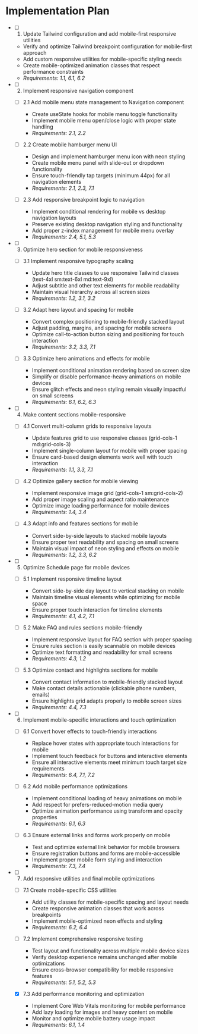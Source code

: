 # Implementation Plan

- [ ] 1. Update Tailwind configuration and add mobile-first responsive utilities
  - Verify and optimize Tailwind breakpoint configuration for mobile-first approach
  - Add custom responsive utilities for mobile-specific styling needs
  - Create mobile-optimized animation classes that respect performance constraints
  - _Requirements: 1.1, 6.1, 6.2_

- [ ] 2. Implement responsive navigation component
  - [ ] 2.1 Add mobile menu state management to Navigation component
    - Create useState hooks for mobile menu toggle functionality
    - Implement mobile menu open/close logic with proper state handling
    - _Requirements: 2.1, 2.2_

  - [ ] 2.2 Create mobile hamburger menu UI
    - Design and implement hamburger menu icon with neon styling
    - Create mobile menu panel with slide-out or dropdown functionality
    - Ensure touch-friendly tap targets (minimum 44px) for all navigation elements
    - _Requirements: 2.1, 2.3, 7.1_

  - [ ] 2.3 Add responsive breakpoint logic to navigation
    - Implement conditional rendering for mobile vs desktop navigation layouts
    - Preserve existing desktop navigation styling and functionality
    - Add proper z-index management for mobile menu overlay
    - _Requirements: 2.4, 5.1, 5.3_

- [ ] 3. Optimize hero section for mobile responsiveness
  - [ ] 3.1 Implement responsive typography scaling
    - Update hero title classes to use responsive Tailwind classes (text-4xl sm:text-6xl md:text-9xl)
    - Adjust subtitle and other text elements for mobile readability
    - Maintain visual hierarchy across all screen sizes
    - _Requirements: 1.2, 3.1, 3.2_

  - [ ] 3.2 Adapt hero layout and spacing for mobile
    - Convert complex positioning to mobile-friendly stacked layout
    - Adjust padding, margins, and spacing for mobile screens
    - Optimize call-to-action button sizing and positioning for touch interaction
    - _Requirements: 3.2, 3.3, 7.1_

  - [ ] 3.3 Optimize hero animations and effects for mobile
    - Implement conditional animation rendering based on screen size
    - Simplify or disable performance-heavy animations on mobile devices
    - Ensure glitch effects and neon styling remain visually impactful on small screens
    - _Requirements: 6.1, 6.2, 6.3_

- [ ] 4. Make content sections mobile-responsive
  - [ ] 4.1 Convert multi-column grids to responsive layouts
    - Update features grid to use responsive classes (grid-cols-1 md:grid-cols-3)
    - Implement single-column layout for mobile with proper spacing
    - Ensure card-based design elements work well with touch interaction
    - _Requirements: 1.1, 3.3, 7.1_

  - [ ] 4.2 Optimize gallery section for mobile viewing
    - Implement responsive image grid (grid-cols-1 sm:grid-cols-2)
    - Add proper image scaling and aspect ratio maintenance
    - Optimize image loading performance for mobile devices
    - _Requirements: 1.4, 3.4_

  - [ ] 4.3 Adapt info and features sections for mobile
    - Convert side-by-side layouts to stacked mobile layouts
    - Ensure proper text readability and spacing on small screens
    - Maintain visual impact of neon styling and effects on mobile
    - _Requirements: 1.2, 3.3, 6.2_

- [ ] 5. Optimize Schedule page for mobile devices
  - [ ] 5.1 Implement responsive timeline layout
    - Convert side-by-side day layout to vertical stacking on mobile
    - Maintain timeline visual elements while optimizing for mobile space
    - Ensure proper touch interaction for timeline elements
    - _Requirements: 4.1, 4.2, 7.1_

  - [ ] 5.2 Make FAQ and rules sections mobile-friendly
    - Implement responsive layout for FAQ section with proper spacing
    - Ensure rules section is easily scannable on mobile devices
    - Optimize text formatting and readability for small screens
    - _Requirements: 4.3, 1.2_

  - [ ] 5.3 Optimize contact and highlights sections for mobile
    - Convert contact information to mobile-friendly stacked layout
    - Make contact details actionable (clickable phone numbers, emails)
    - Ensure highlights grid adapts properly to mobile screen sizes
    - _Requirements: 4.4, 7.3_

- [ ] 6. Implement mobile-specific interactions and touch optimization
  - [ ] 6.1 Convert hover effects to touch-friendly interactions
    - Replace hover states with appropriate touch interactions for mobile
    - Implement touch feedback for buttons and interactive elements
    - Ensure all interactive elements meet minimum touch target size requirements
    - _Requirements: 6.4, 7.1, 7.2_

  - [ ] 6.2 Add mobile performance optimizations
    - Implement conditional loading of heavy animations on mobile
    - Add respect for prefers-reduced-motion media query
    - Optimize animation performance using transform and opacity properties
    - _Requirements: 6.1, 6.3_

  - [ ] 6.3 Ensure external links and forms work properly on mobile
    - Test and optimize external link behavior for mobile browsers
    - Ensure registration buttons and forms are mobile-accessible
    - Implement proper mobile form styling and interaction
    - _Requirements: 7.3, 7.4_

- [ ] 7. Add responsive utilities and final mobile optimizations
  - [ ] 7.1 Create mobile-specific CSS utilities
    - Add utility classes for mobile-specific spacing and layout needs
    - Create responsive animation classes that work across breakpoints
    - Implement mobile-optimized neon effects and styling
    - _Requirements: 6.2, 6.4_

  - [ ] 7.2 Implement comprehensive responsive testing
    - Test layout and functionality across multiple mobile device sizes
    - Verify desktop experience remains unchanged after mobile optimizations
    - Ensure cross-browser compatibility for mobile responsive features
    - _Requirements: 5.1, 5.2, 5.3_

  - [x] 7.3 Add performance monitoring and optimization









    - Implement Core Web Vitals monitoring for mobile performance
    - Add lazy loading for images and heavy content on mobile
    - Monitor and optimize mobile battery usage impact
    - _Requirements: 6.1, 1.4_